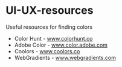# UI-UX-resources

Useful resources for finding colors
- Color Hunt - www.colorhunt.co
- Adobe Color - www.color.adobe.com
- Coolors - www.coolors.co
- WebGradients - www.webgradients.com
